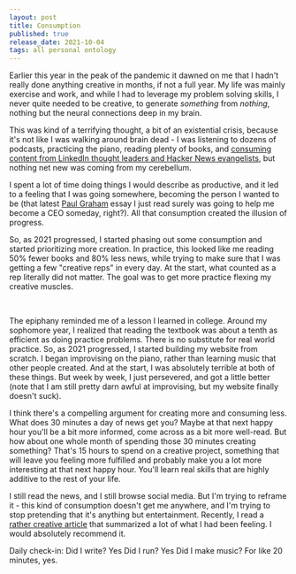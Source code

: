 ```yaml
---
layout: post
title: Consumption
published: true
release_date: 2021-10-04
tags: all personal ontology
---
```


Earlier this year in the peak of the pandemic it dawned on me that I hadn't really done anything creative in months, if not a full year. My life was mainly exercise and work, and while I had to leverage my problem solving skills, I never quite needed to be creative, to generate *something* from *nothing*, nothing but the neural connections deep in my brain.  <!--excerpt--> 

This was kind of a terrifying thought, a bit of an existential crisis, because it's not like I was walking around brain dead - I was listening to dozens of podcasts, practicing the piano, reading plenty of books, and [consuming content from LinkedIn thought leaders and Hacker News evangelists](https://durmonski.com/life-advice/following-people-online-is-dangerous/), but nothing net new was coming from my cerebellum. 

I spent a lot of time doing things I would describe as productive, and it led to a feeling that I was going somewhere, becoming the person I wanted to be (that latest [Paul Graham](http://paulgraham.com/hwh.html) essay I just read surely was going to help me become a CEO someday, right?). All that consumption created the illusion of progress.

So, as 2021 progressed, I started phasing out some consumption and started prioritizing more creation. In practice, this looked like me reading 50% fewer books and 80% less news, while trying to make sure that I was getting a few "creative reps" in every day. At the start, what counted as a rep literally did not matter. The goal was to get more practice flexing my creative muscles.

<br>

The epiphany reminded me of a lesson I learned in college. Around my sophomore year, I realized that reading the textbook was about a tenth as efficient as doing practice problems. There is no substitute for real world practice.  So, as 2021 progressed, I started building my website from scratch. I began improvising on the piano, rather than learning music that other people created. And at the start, I was absolutely terrible at both of these things. But week by week, I just persevered, and got a little better (note that I am still pretty darn awful at improvising, but my website finally doesn't suck).

I think there's a compelling argument for creating more and consuming less. What does 30 minutes a day of news get you? Maybe at that next happy hour you'll be a bit more informed, come across as a bit more well-read. But how about one whole month of spending those 30 minutes creating something? That's 15 hours to spend on a creative project, something that will leave you feeling more fulfilled and probably make you a lot more interesting at that next happy hour. You'll learn real skills that are highly additive to the rest of your life. 

I still read the news, and I still browse social media. But I'm trying to reframe it - this kind of consumption doesn't get me anywhere, and I'm trying to stop pretending that it's anything but entertainment. Recently, I read a [rather creative article](https://blog.tjcx.me/p/consume-less-create-more) that summarized a lot of what I had been feeling. I would absolutely recommend it.

Daily check-in:
Did I write? Yes
Did I run? Yes
Did I make music? For like 20 minutes, yes. 